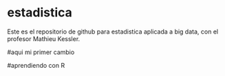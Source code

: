 # estadistica
Este es el repositorio de github para estadistica aplicada a big data, con el profesor Mathieu Kessler.

#aqui mi primer cambio

#aprendiendo con R
